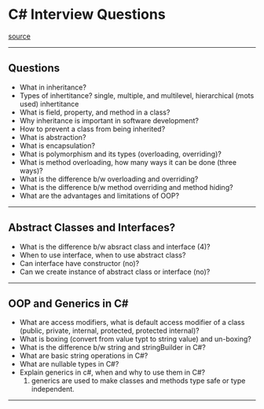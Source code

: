 # C# Interview Questions
[source](https://www.youtube.com/watch?v=Bai9_LSZfAI&ab_channel=InterviewHappy)

--- ---

## Questions

- What in inheritance?
- Types of inhertitance? single, multiple, and multilevel, hierarchical (mots used) inhertitance
- What is field, property, and method in a class?
- Why inheritance is important in software development?
- How to prevent a class from being inherited?
- What is abstraction?
- What is encapsulation?
- What is polymorphism and its types (overloading, overriding)?
- What is method overloading, how many ways it can be done (three ways)?
- What is the difference b/w overloading and overriding?
- What is the difference b/w method overriding and method hiding?
- What are the advantages and limitations of OOP?

--- ---

## Abstract Classes and Interfaces?

- What is the difference b/w absract class and interface (4)?
- When to use interface, when to use abstract class?
- Can interface have constructor (no)?
- Can we create instance of abstract class or interface (no)?

--- ---

## OOP and Generics in C#

- What are access modifiers, what is default access modifier of a class (public, private, internal, protected, protected internal)?
- What is boxing (convert from value typt to string value) and un-boxing?
- What is the difference b/w string and stringBuilder in C#?
- What are basic string operations in C#?
- What are nullable types in C#?
- Explain generics in c#, when and why to use them in C#?
    1. generics are used to make classes and methods type safe or type independent. 

--- ---